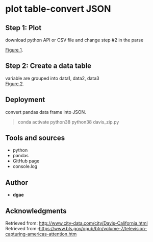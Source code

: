 # plot table-convert JSON


## Step 1: Plot

download python API or CSV file and change step #2 in the parse

[Figure 1](https://github.com/ddgae2/collect_census/Figure1.png). <br>

## Step 2: Create a data table 

variable are grouped into data1, data2, data3 <br>
[Figure 2](https://github.com/ddgae2/collect_census/Figure2.png). <br>

## Deployment

convert pandas data frame into JSON.
> conda activate python38
> python38 davis_zip.py


## Tools and sources

* python
* pandas
* GitHub page
* console.log


## Author

* **dgae**

## Acknowledgments
Retrieved from: http://www.city-data.com/city/Davis-California.html <br>
Retrieved from::https://www.bls.gov/opub/btn/volume-7/television-capturing-americas-attention.htm
